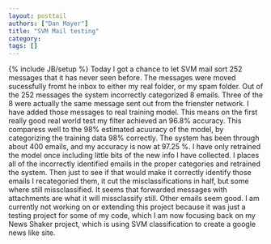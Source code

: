 ```yaml
---
layout: posttail
authors: ["Dan Mayer"]
title: "SVM Mail testing"
category:
tags: []
---
```

{% include JB/setup %}
Today I got a chance to let SVM mail sort 252 messages that it has never seen before. The messages were moved sucessfully fromt he inbox to either my real folder, or my spam folder. Out of the 252 messages the system incorrectly categorized 8 emails. Three of the 8 were actually the same message sent out from the frienster network. I have added those messages to real training model. This means on the first really good real world test my filter achieved an 96.8% accuracy. This comparess well to the 98% estimated acuuracy of the model, by categorizing the training data 98% correctly.    The system has been through about 400 emails, and my accuracy is now at 97.25 %. I have only retrained the model once including little bits of the new info I have collected. I places all of the incorrectly identified emails in the proper categories and retrained the system. Then just to see if that would make it correctly identify those emails I recategoried them, it cut the misclassifications in half, but some where still missclassified. It seems that forwarded messages with attachments are what it will missclassify still. Other emails seem good.    I am currently not working on or extending this project because it was just a testing project for some of my code, which I am now focusing back on my News Shaker project, which is using SVM classification to create a google news like site.